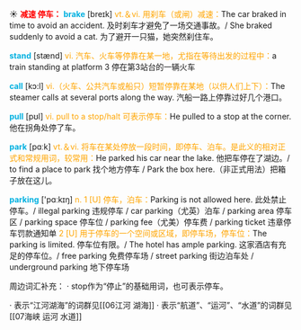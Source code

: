 ☀ <font color="red">**减速 停车：**</font>
<font color="sky blue">**brake**</font> [breɪk] 
<font color="orange">vt.＆vi. 用刹车（或闸）减速：</font>The car braked in time to avoid an accident. 及时刹车才避免了一场交通事故。/ She braked suddenly to avoid a cat. 为了避开一只猫，她突然刹住车。

<font color="sky blue">**stand**</font> [stænd] 
<font color="orange">vi. 汽车、火车等停靠在某一地，尤指在等待出发的过程中：</font>a train standing at platform 3 停在第3站台的一辆火车

<font color="sky blue">**call**</font> [kɔ:l] 
<font color="orange">vi.（火车、公共汽车或船只）短暂停靠在某地（以供人们上下）：</font>The steamer calls at several ports along the way. 汽船一路上停靠过好几个港口。 

<font color="sky blue">**pull**</font> [pʊl] 
<font color="orange">vi. pull to a stop/halt 可表示停车：</font>He pulled to a stop at the corner. 他在拐角处停了车。

<font color="sky blue">**park**</font> [pɑːk] 
<font color="orange">vt.＆vi. 将车在某处停放一段时间，即停车、泊车。是此义的相对正式和常规用词，较常用：</font>He parked his car near the lake. 他把车停在了湖边。/ to find a place to park 找个地方停车 / Park the box here.（非正式用法）把箱子放在这儿。

<font color="sky blue">**parking**</font> ['pɑːkɪŋ] 
<font color="orange">n. 1 [U] 停车，泊车：</font>Parking is not allowed here. 此处禁止停车。/ illegal parking 违规停车 / car parking（尤英）泊车 / parking area 停车区 / parking space 停车位 / parking fee（尤美）停车费 / parking ticket 违章停车罚款通知单 <font color="orange">2 [U] 用于停车的一个空间或区域，即停车场，停车位：</font>The parking is limited. 停车位有限。/ The hotel has ample parking. 这家酒店有充足的停车位。/ free parking 免费停车场 / street parking 街边泊车处 / underground parking 地下停车场

周边词汇补充：
· stop作为“停止”的基础用词，也可表示停车。

· 表示“江河湖海”的词群见[[06江河 湖海]]
· 表示“航道”、“运河”、“水道”的词群见[[07海峡 运河 水道]]
